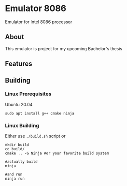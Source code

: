 # Emulator 8086

Emulator for Intel 8086 processor

## About

This emulator is project for my upcoming Bachelor's thesis

## Features

## Building

### Linux Prerequisites

Ubuntu 20.04
```console
sudo apt install g++ cmake ninja
```

### Linux Building

Either use `./build.sh` script or

```console
mkdir build
cd build/
cmake .. -G Ninja #or your favorite build system

#actually build
ninja

#and run
ninja run
```

